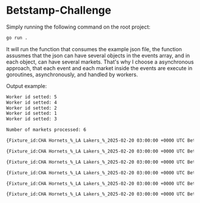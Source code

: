 ﻿# Betstamp-Challenge

Simply running the following command on the root project:

```bash
go run .
```

It will run the function that consumes the example json file, the function assusmes that the json can have several objects in the events array, and in each object, can have several markets. That's why I choose a asynchronous approach, that each event and each market inside the events are execute in goroutines, asynchronously, and handled by workers.

Output example:

```bash
Worker id setted: 5
Worker id setted: 4
Worker id setted: 2
Worker id setted: 1
Worker id setted: 3

Number of markets processed: 6

{Fixture_id:CHA Hornets_%_LA Lakers_%_2025-02-20 03:00:00 +0000 UTC Bet_type:Total Is_live:true Odds:1.91 Number:223.5 Side_type:Over}

{Fixture_id:CHA Hornets_%_LA Lakers_%_2025-02-20 03:00:00 +0000 UTC Bet_type:Total Is_live:true Odds:1.91 Number:223.5 Side_type:Under}

{Fixture_id:CHA Hornets_%_LA Lakers_%_2025-02-20 03:00:00 +0000 UTC Bet_type:Moneyline Is_live:true Odds:2.9 Number:0 Side_type:CHA Hornets}

{Fixture_id:CHA Hornets_%_LA Lakers_%_2025-02-20 03:00:00 +0000 UTC Bet_type:Moneyline Is_live:true Odds:1.37 Number:0 Side_type:LA Lakers}

{Fixture_id:CHA Hornets_%_LA Lakers_%_2025-02-20 03:00:00 +0000 UTC Bet_type:Spread Is_live:true Odds:1.91 Number:7.5 Side_type:CHA Hornets}

{Fixture_id:CHA Hornets_%_LA Lakers_%_2025-02-20 03:00:00 +0000 UTC Bet_type:Spread Is_live:true Odds:1.91 Number:-7.5 Side_type:LA Lakers}
```

